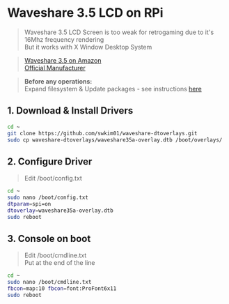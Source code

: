 # Waveshare 3.5 LCD on RPi

> Waveshare 3.5 LCD Screen is too weak for retrogaming due to it's 16Mhz frequency rendering<br>
> But it works with X Window Desktop System<br>

> [Waveshare 3.5 on Amazon](http://www.amazon.fr/dp/B00SKOPWC4)<br>
> [Official Manufacturer](http://www.waveshare.com/3.5inch-rpi-lcd-a.htm)

> **Before any operations:**<br>
> Expand filesystem & Update packages - see instructions [here](./../tips/_update_system.md)

## 1. Download & Install Drivers

```bash
cd ~
git clone https://github.com/swkim01/waveshare-dtoverlays.git
sudo cp waveshare-dtoverlays/waveshare35a-overlay.dtb /boot/overlays/
```

## 2. Configure Driver

> Edit /boot/config.txt

```bash
cd ~
sudo nano /boot/config.txt
dtparam=spi=on
dtoverlay=waveshare35a-overlay.dtb
sudo reboot
```

## 3. Console on boot

> Edit /boot/cmdline.txt<br>
> Put at the end of the line

```bash
cd ~
sudo nano /boot/cmdline.txt
fbcon=map:10 fbcon=font:ProFont6x11
sudo reboot
```
